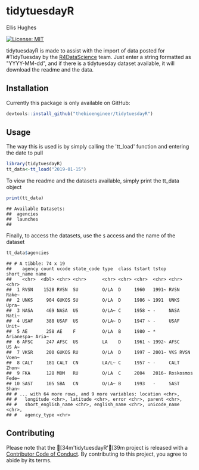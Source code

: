 tidytuesdayR
================
Ellis Hughes

[![License: MIT](https://img.shields.io/badge/License-MIT-yellow.svg)](https://opensource.org/licenses/MIT)


tidytuesdayR is made to assist with the import of data posted for #TidyTuesday by the [R4DataScience](https://github.com/rfordatascience) team. Just enter a string formatted as "YYYY-MM-dd", and if there is a tidytuesday dataset available, it will download the readme and the data. 

## Installation

Currently this package is only available on GitHub:
``` r
devtools::install_github("thebioengineer/tidytuesdayR")
```

## Usage

The way this is used is by simply calling the 'tt_load' function and entering the date to pull

``` r 
library(tidytuesdayR)
tt_data<-tt_load("2019-01-15")
```

To view the readme and the datasets available, simply print the tt_data object

``` r
print(tt_data)
```

    ## Available Datasets:
    ##  agencies 
    ##  launches 
    ##  

Finally, to access the datasets, use the `$` access and the name of the dataset

``` r
tt_data$agencies
```

    ## # A tibble: 74 x 19
    ##    agency count ucode state_code type  class tstart tstop short_name name 
    ##    <chr>  <dbl> <chr> <chr>      <chr> <chr> <chr>  <chr> <chr>      <chr>
    ##  1 RVSN    1528 RVSN  SU         O/LA  D     1960   1991~ RVSN       Rake~
    ##  2 UNKS     904 GUKOS SU         O/LA  D     1986 ~ 1991  UNKS       Upra~
    ##  3 NASA     469 NASA  US         O/LA~ C     1958 ~ -     NASA       Nati~
    ##  4 USAF     388 USAF  US         O/LA~ D     1947 ~ -     USAF       Unit~
    ##  5 AE       258 AE    F          O/LA  B     1980 ~ *     Arianespa~ Aria~
    ##  6 AFSC     247 AFSC  US         LA    D     1961 ~ 1992~ AFSC       US A~
    ##  7 VKSR     200 GUKOS RU         O/LA  D     1997 ~ 2001~ VKS RVSN   Voen~
    ##  8 CALT     181 CALT  CN         LA/L~ C     1957 ~ -     CALT       Zhon~
    ##  9 FKA      128 MOM   RU         O/LA  C     2004   2016~ Roskosmos  Fede~
    ## 10 SAST     105 SBA   CN         O/LA~ B     1993   -     SAST       Shan~
    ## # ... with 64 more rows, and 9 more variables: location <chr>,
    ## #   longitude <chr>, latitude <chr>, error <chr>, parent <chr>,
    ## #   short_english_name <chr>, english_name <chr>, unicode_name <chr>,
    ## #   agency_type <chr>
    
    
## Contributing
Please note that the [34m'tidytuesdayR'[39m project is released with a [Contributor Code of Conduct](CODE_OF_CONDUCT.md). By contributing to this project, you agree to abide by its terms.


